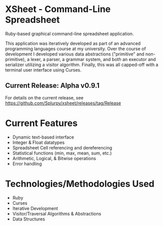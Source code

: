 # XSheet - Command-Line Spreadsheet
Ruby-based graphical command-line spreadsheet application.

This application was iteratively developed as part of an advanced programming languages course at my university. Over the course of development I developed various data abstractions ("primitive" and non-primitive), a lexer, a parser, a grammar system, and both an executor and serializer utilizing a visitor algorithm. Finally, this was all capped-off with a terminal user interface using Curses.

## Current Release: Alpha v0.9.1
For details on the current release, see https://github.com/Splurpy/xsheet/releases/tag/Release

# Current Features
- Dynamic text-based interface
- Integer & Float datatypes
- Spreadsheet Cell referencing and dereferencing
- Statistical functions (min, max, mean, sum, etc.)
- Arithmetic, Logical, & Bitwise operations
- Error handling

# Technologies/Methodologies Used
- Ruby
- Curses
- Iterative Development
- Visitor/Traversal Algorithms & Abstractions
- Data Structures
